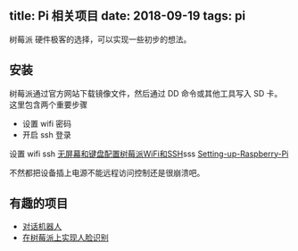 title: Pi 相关项目
date: 2018-09-19
tags: pi
---
树莓派 硬件极客的选择，可以实现一些初步的想法。
## 安装
树莓派通过官方网站下载镜像文件，然后通过 DD 命令或其他工具写入 SD 卡。 这里包含两个重要步骤
- 设置 wifi 密码
- 开启 ssh 登录

设置 wifi ssh [无屏幕和键盘配置树莓派WiFi和SSH](http://shumeipai.nxez.com/2017/09/13/raspberry-pi-network-configuration-before-boot.html)sss
[Setting-up-Raspberry-Pi](https://github.com/mozilla-iot/wiki/wiki/Setting-up-Raspberry-Pi)

不然都把设备插上电源不能远程访问控制还是很崩溃吧。
## 有趣的项目
- [对话机器人](http://dingdang.hahack.com/)
- [在树莓派上实现人脸识别](http://shumeipai.nxez.com/2018/08/12/facial-recognition-identification-on-raspberry-pi.html)